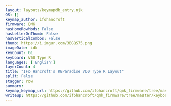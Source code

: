 ```yaml
---
layout: layouts/keymapdb_entry.njk
OS: []
keymap_author: ifohancroft
firmware: QMK
hasHomeRowMods: False
hasLetterOnThumb: False
hasVerticalCombos: False
thumb: https://i.imgur.com/3BGQS75.png
imageDate: idk
keyCount: 61
keyboard: V60 Type R
languages: ['English']
layerCount: 4
title: "IFo Hancroft's KBParadise V60 Type R Layout"
split: False
stagger: row
summary: 
keymap_keymap_url: https://github.com/ifohancroft/qmk_firmware/tree/master/keyboards/v60_type_r/keymaps/ifohancroft
writeup: https://github.com/ifohancroft/qmk_firmware/tree/master/keyboards/v60_type_r/keymaps/ifohancroft/readme.md
---
```

